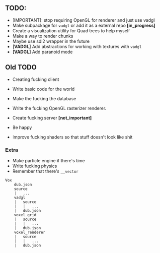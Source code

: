 ## TODO:
- [IMPORTANT]: stop requiring OpenGL for renderer and just use vadgl
- Make subpackage for `vadgl` or add it as a external repo **[in_progress]**
- Create a visualization utility for Quad trees to help myself
- Make a way to render chunks
- Maybe use sdl2 wrapper in the future
- **[VADGL]** Add abstractions for working with textures with `vadgl`
- **[VADGL]** Add paranoid mode

## Old TODO
- Creating fucking client
- Write basic code for the world
- Make the fucking the database
- Write the fucking OpenGL rasterizer renderer.
- Create fucking server **[not_important]**

- Be happy

- Improve fucking shaders so that stuff doesn't look like shit

### Extra
- Make particle engine if there's time
- Write fucking physics
- Remember that there's `__vector`

```
Vox
    dub.json
    source
    |   ...
    vadgl
    |   source
    |   |   ...
    |   dub.json
    voxel_grid
    |   source
    |   |   ...
    |   dub.json
    voxel_renderer
    |   source
    |   |   ...
    |   dub.json
```
